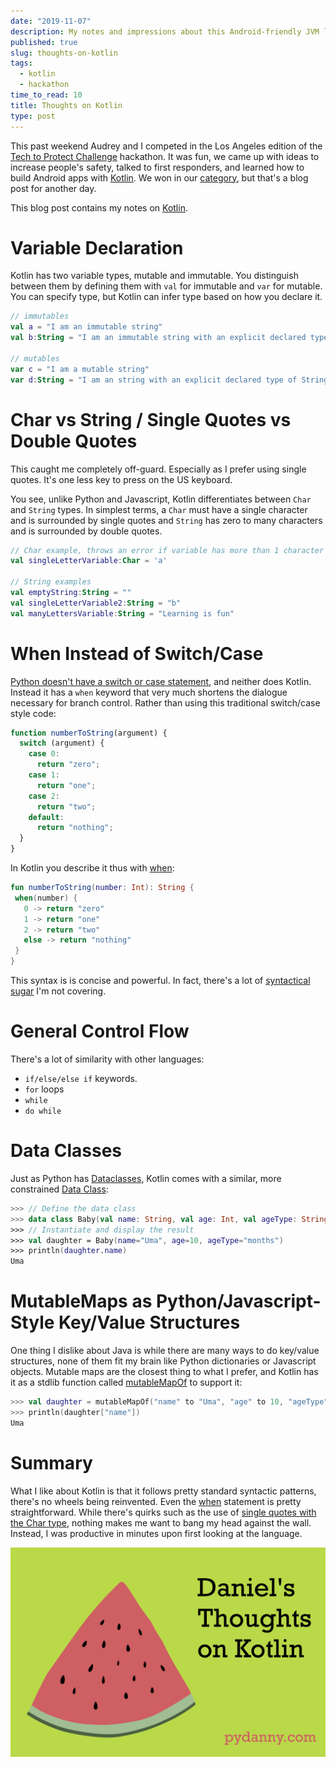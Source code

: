 ```yaml
---
date: "2019-11-07"
description: My notes and impressions about this Android-friendly JVM language.
published: true
slug: thoughts-on-kotlin
tags:
  - kotlin
  - hackathon
time_to_read: 10
title: Thoughts on Kotlin
type: post
---
```


This past weekend Audrey and I competed in the Los Angeles edition of the [Tech to Protect Challenge](https://www.techtoprotectchallenge.org/) hackathon. It was fun, we came up with ideas to increase people's safety, talked to first responders, and learned how to build Android apps with [Kotlin](https://kotlinlang.org/). We won in our [category](https://www.techtoprotectchallenge.org/contest/contest-005/), but that's a blog post for another day.

This blog post contains my notes on [Kotlin](https://kotlinlang.org/).

# Variable Declaration

Kotlin has two variable types, mutable and immutable. You distinguish between them by defining them with `val` for immutable and `var` for mutable. You can specify type, but Kotlin can infer type based on how you declare it.

```kotlin
// immutables
val a = "I am an immutable string"
val b:String = "I am an immutable string with an explicit declared type of String"

// mutables
var c = "I am a mutable string"
var d:String = "I am an string with an explicit declared type of String"
```

# Char vs String / Single Quotes vs Double Quotes

This caught me completely off-guard. Especially as I prefer using single quotes. It's one less key to press on the US keyboard.

You see, unlike Python and Javascript, Kotlin differentiates between `Char` and `String` types. In simplest terms, a `Char` must have a single character and is surrounded by single quotes and `String` has zero to many characters and is surrounded by double quotes.

```kotlin
// Char example, throws an error if variable has more than 1 character
val singleLetterVariable:Char = 'a'

// String examples
val emptyString:String = ""
val singleLetterVariable2:String = "b"
val manyLettersVariable:String = "Learning is fun"
```

# When Instead of Switch/Case

[Python doesn't have a switch or case statement](/why-doesnt-python-have-switch-case.html), and neither does Kotlin. Instead it has a `when` keyword that very much shortens the dialogue necessary for branch control. Rather than using this traditional switch/case style code:

```javascript
function numberToString(argument) {
  switch (argument) {
    case 0:
      return "zero";
    case 1:
      return "one";
    case 2:
      return "two";
    default:
      return "nothing";
  }
}
```

In Kotlin you describe it thus with [when](https://kotlinlang.org/docs/reference/control-flow.html#when-expression):

```kotlin
fun numberToString(number: Int): String {
 when(number) {
   0 -> return "zero"
   1 -> return "one"
   2 -> return "two"
   else -> return "nothing"
 }
}
```

This syntax is is concise and powerful. In fact, there's a lot of [syntactical sugar](https://superkotlin.com/kotlin-when-statement/) I'm not covering.

# General Control Flow

There's a lot of similarity with other languages:

- `if/else/else if` keywords.
- `for` loops
- `while`
- `do while`

# Data Classes

Just as Python has [Dataclasses](https://docs.python.org/3/library/dataclasses.html), Kotlin comes with a similar, more constrained [Data Class](https://kotlinlang.org/docs/reference/data-classes.html):

```kotlin
>>> // Define the data class
>>> data class Baby(val name: String, val age: Int, val ageType: String)
>>> // Instantiate and display the result
>>> val daughter = Baby(name="Uma", age=10, ageType="months")
>>> println(daughter.name)
Uma
```

# MutableMaps as Python/Javascript-Style Key/Value Structures

One thing I dislike about Java is while there are many ways to do key/value structures, none of them fit my brain like Python dictionaries or Javascript objects. Mutable maps are the closest thing to what I prefer, and Kotlin has it as a stdlib function called [mutableMapOf](https://kotlinlang.org/api/latest/jvm/stdlib/kotlin.collections/mutable-map-of.html) to support it:

```kotlin
>>> val daughter = mutableMapOf("name" to "Uma", "age" to 10, "ageType" to "months")
>>> println(daughter["name"])
Uma
```

# Summary

What I like about Kotlin is that it follows pretty standard syntactic patterns, there's no wheels being reinvented. Even the [when](#when-instead-of-switch-case) statement is pretty straightforward. While there's quirks such as the use of [single quotes with the Char type](#char-vs-string-single-quotes-vs-double-quotes), nothing makes me want to bang my head against the wall. Instead, I was productive in minutes upon first looking at the language.

[![image](/public/images/thoughts-on-kotlin.png)](/thoughts-on-kotlin.html)
